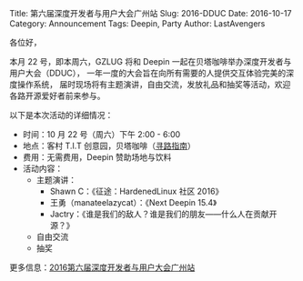 Title: 第六届深度开发者与用户大会广州站
Slug: 2016-DDUC
Date: 2016-10-17
Category: Announcement
Tags: Deepin, Party
Author: LastAvengers

各位好，

本月 22 号，即本周六，GZLUG 将和 Deepin 一起在贝塔咖啡举办深度开发者与用户大会（DDUC），
一年一度的大会旨在向所有需要的人提供交互体验完美的深度操作系统，
届时现场将有主题演讲，自由交流，发放礼品和抽奖等活动，欢迎各路开源爱好者前来参与。

以下是本次活动的详细情况：

* 时间：10 月 22 号（周六）下午 2:00 - 6:00
* 地点：客村 T.I.T 创意园，贝塔咖啡（[寻路指南](pages/TransferGuide.html)）
* 费用：无需费用，Deepin 赞助场地与饮料
* 活动内容：
  + 主题演讲：
    - Shawn C：《征途：HardenedLinux 社区 2016》
    - 王勇（manateelazycat）：《Next Deepin 15.4》
    - Jactry：《谁是我们的敌人？谁是我们的朋友——什么人在贡献开源？》
  + 自由交流
  + 抽奖

更多信息：[2016第六届深度开发者与用户大会广州站](http://www.huodongxing.com/event/6353153623700)